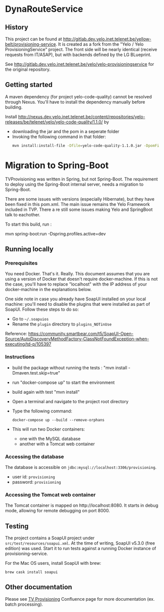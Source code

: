 # DynaRouteService

## History

This project can be found at http://gitlab.dev.yelo.inet.telenet.be/yellow-belt/provisioning-service.
It is created as a fork from the "Yelo / Yelo ProvisioningService" project. The front side will be
nearly identical (receive requests from IT/ASAP), but with backends defined by the LG BLueprint.

See http://gitlab.dev.yelo.inet.telenet.be/yelo/yelo-provisioningservice for the original repository.

## Getting started

A maven dependency (for project yelo-code-quality) cannot be resolved through Nexus. You'll have to install the
dependency manually before building.

Install
http://nexus.dev.yelo.inet.telenet.be/content/repositories/yelo-releases/be/telenet/yelo/yelo-code-quality/1.1.0/ by
* downloading the jar and the pom in a seperate folder
* Invoking the following command in that folder:
  ```bash
  mvn install:install-file -Dfile=yelo-code-quality-1.1.0.jar -DpomFile=yelo-code-quality-1.1.0.pom
  ```

# Migration to Spring-Boot

TVProvisioning was written in Spring, but not Spring-Boot. The requirement to deploy using the Spring-Boot internal server, needs a migration to Spring-Boot.

There are some issues with versions (especially Hibernate), but they have been fixed in this pom.xml. The main issue remains the Yelo Framework included in TVP. There a re still some issues making Yelo and SpringBoot talk to eachother.

To start this build, run :

mvn spring-boot:run -Dspring.profiles.active=dev


## Running locally

### Prerequisites

You need Docker. That's it. Really.
This document assumes that you are using a version of Docker that doesn't require docker-machine. If this is not the
case, you'll have to replace "localhost" with the IP address of your docker-machine in the explanations below.

One side note in case you already have SoapUI installed on your local machine: you'll need to disable the plugins
that were installed as part of SoapUI. Follow these steps to do so:

* Go to `~/.soapuios`
* Rename the `plugin` directory to `plugins_NOTinUse`

Reference: https://community.smartbear.com/t5/SoapUI-Open-Source/AutoDiscoveryMethodFactory-ClassNotFoundException-when-executing/td-p/105397

### Instructions

* build the package without running the tests : "mvn install -Dmaven.test.skip=true"
* run "docker-compose up" to start the environment
* build again with test "mvn install"


* Open a terminal and navigate to the project root directory
* Type the following command:
  ```
  docker-compose up --build --remove-orphans
  ```
* This will run two Docker containers:
  * one with the MySQL database
  * another with a Tomcat web container

### Accessing the database

The database is accessible on `jdbc:mysql://localhost:3306/provisioning`.

* user id: `provisioning`
* password: `provisioning`

### Accessing the Tomcat web container

The Tomcat container is mapped on http://localhost:8080. It starts in debug mode, allowing for remote debugging
on port 8000.

## Testing

The project contains a SoapUI project under `src/test/resources/soapui.xml`. At the time of writing, SoapUI v5.3.0
(free edition) was used. Start it to run tests against a running Docker instance of provisioning-service.

For the Mac OS users, install SoapUI with brew:
  ```
  brew cask install soapui
  ```

## Other documentation

Please see [TV Provisioning](https://bugtracker.inet.telenet.be/confluence/display/YB/Provisioning+Service)
Confluence page for more documentation (ex. batch processing).


